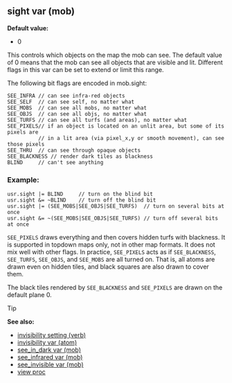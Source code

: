 ## sight var (mob)

**Default value:**
+   0

This controls which objects on the map the mob can see. The
default value of 0 means that the mob can see all objects that are
visible and lit. Different flags in this var can be set to extend or
limit this range. 

The following bit flags are encoded in
mob.sight: 
```dm
SEE_INFRA // can see infra-red objects
SEE_SELF  // can see self, no matter what
SEE_MOBS  // can see all mobs, no matter what
SEE_OBJS  // can see all objs, no matter what
SEE_TURFS // can see all turfs (and areas), no matter what
SEE_PIXELS// if an object is located on an unlit area, but some of its pixels are
          // in a lit area (via pixel_x,y or smooth movement), can see those pixels
SEE_THRU  // can see through opaque objects
SEE_BLACKNESS // render dark tiles as blackness
BLIND     // can't see anything
```
### Example:

```dm
usr.sight |= BLIND     // turn on the blind bit
usr.sight &= ~BLIND    // turn off the blind bit
usr.sight |= (SEE_MOBS|SEE_OBJS|SEE_TURFS)  // turn on several bits at once
usr.sight &= ~(SEE_MOBS|SEE_OBJS|SEE_TURFS) // turn off several bits at once
```

`SEE_PIXELS` draws everything and then
covers hidden turfs with blackness. It is supported in topdown maps
only, not in other map formats. It does not mix well with other flags.
In practice, `SEE_PIXELS` acts as if `SEE_BLACKNESS`, `SEE_TURFS`,
`SEE_OBJS`, and `SEE_MOBS` are all turned on. That is, all atoms are
drawn even on hidden tiles, and black squares are also drawn to cover
them. 

The black tiles rendered by `SEE_BLACKNESS` and
`SEE_PIXELS` are drawn on the default plane 0.

> [!TIP] 
> **See also:**
> +   [invisibility setting (verb)](/ref/verb/set/invisibility.md) 
> +   [invisibility var (atom)](/ref/atom/var/invisibility.md) 
> +   [see_in_dark var (mob)](/ref/mob/var/see_in_dark.md) 
> +   [see_infrared var (mob)](/ref/mob/var/see_infrared.md) 
> +   [see_invisible var (mob)](/ref/mob/var/see_invisible.md) 
> +   [view proc](/ref/proc/view.md) 